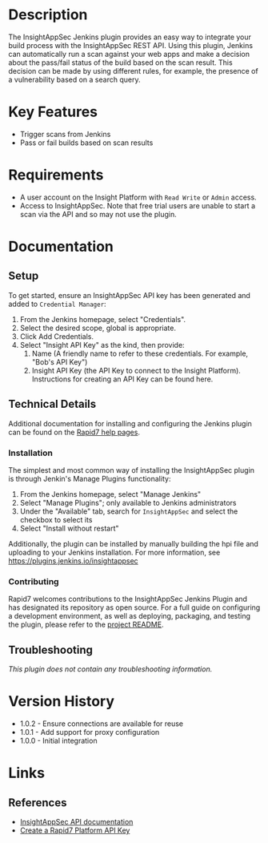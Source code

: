 # Description

The InsightAppSec Jenkins plugin provides an easy way to integrate your build process with the InsightAppSec REST API.
Using this plugin, Jenkins can automatically run a scan against your web apps and make a decision about the pass/fail
status of the build based on the scan result. This decision can be made by using different rules, for example, the
presence of a vulnerability based on a search query.

# Key Features

* Trigger scans from Jenkins
* Pass or fail builds based on scan results

# Requirements

* A user account on the Insight Platform with `Read Write` or `Admin` access.
* Access to InsightAppSec. Note that free trial users are unable to start a scan via the API and so may not use the plugin.

# Documentation

## Setup

To get started, ensure an InsightAppSec API key has been generated and added to `Credential Manager`:

1. From the Jenkins homepage, select "Credentials".
2. Select the desired scope, global is appropriate.
3. Click Add Credentials.
4. Select "Insight API Key" as the kind, then provide:
    1. Name (A friendly name to refer to these credentials. For example, "Bob's API Key")
    2. Insight API Key (the API Key to connect to the Insight Platform). Instructions for creating an API Key can be found here.

## Technical Details

Additional documentation for installing and configuring the Jenkins plugin can be found on the [Rapid7 help pages](https://insightappsec.help.rapid7.com/docs/jenkins-integration).

### Installation

The simplest and most common way of installing the InsightAppSec plugin is through Jenkin's Manage Plugins functionality:

1. From the Jenkins homepage, select "Manage Jenkins"
2. Select "Manage Plugins"; only available to Jenkins administrators
3. Under the "Available" tab, search for `InsightAppSec` and select the checkbox to select its
4. Select "Install without restart"

Additionally, the plugin can be installed by manually building the hpi file and uploading to your Jenkins installation.
For more information, see https://plugins.jenkins.io/insightappsec

### Contributing

Rapid7 welcomes contributions to the InsightAppSec Jenkins Plugin and has designated its repository as open source. For
a full guide on configuring a development environment, as well as deploying, packaging, and testing the plugin, please
refer to the [project README](https://github.com/jenkinsci/insightappsec-plugin/blob/master/README.md).

## Troubleshooting

_This plugin does not contain any troubleshooting information._

# Version History

* 1.0.2 - Ensure connections are available for reuse
* 1.0.1 - Add support for proxy configuration
* 1.0.0 - Initial integration

# Links

## References

* [InsightAppSec API documentation](https://help.rapid7.com/insightappsec/en-us/api/v1/docs.html)
* [Create a Rapid7 Platform API Key](https://insightappsec.help.rapid7.com/docs/get-started-with-the-insightappsec-api)
